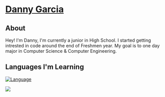  # <a href="https://www.nothinghere.com">Danny Garcia</a> 
 
 ## About 
Hey! I'm Danny, I'm currently a junior in High School. I started getting intrested in code around the end of Freshmen year. My goal is to one day major in Computer Science & Computer Engineering. 

## Languages I'm Learning 
[![Language](https://skillicons.dev/icons?i=ts,html,css)](https://skillicons.dev)


<a href="https://github.com/DannyPGarcia">
  <img align="center" src="https://github-readme-stats.vercel.app/api/top-langs/?username=DannyPGarcia&theme=radical&hide=glsl,python" />
</a>


